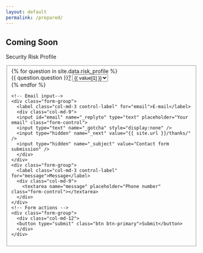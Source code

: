 ```yaml
---
layout: default
permalink: /prepared/
---
```

## Coming Soon

<p>Security Risk Profile</p>

<div class="row py-4">
  <div class="col-md-12">
  <div class="well well-sm">
    <form class="form-horizontal" id="formaction" method="post">
    <fieldset>
		{% for question in site.data.risk_profile %}
      <div class="form-group">
        <label class="col-md-3 control-label" for="{{ question.tag }}">{{ question.question }}<a href="#" data-toggle="tooltip" title="{{ question.context }}">?</a></label>
        <select name="{{ question.tag }}">
        {% for value in question.options %}
          <option value="{{ value[0] }}">{{ value[1] }}</option>
        {% endfor %}
        </select>
      </div>
    {% endfor %}

    <!-- Email input-->
    <div class="form-group">
      <label class="col-md-3 control-label" for="email">E-mail</label>
      <div class="col-md-9">
      <input id="email" name="_replyto" type="text" placeholder="Your email" class="form-control">
      <input type="text" name="_gotcha" style="display:none" />
      <input type="hidden" name="_next" value="{{ site.url }}/thanks/" />
      <input type="hidden" name="_subject" value="Contact form submission" />
      </div>
    </div>
    <div class="form-group">
      <label class="col-md-3 control-label" for="message">Message</label>
      <div class="col-md-9">
        <textarea name="message" placeholder="Phone number" class="form-control"></textarea>
      </div>
    </div>
    <!-- Form actions -->
    <div class="form-group">
      <div class="col-md-12">
      <button type="submit" class="btn btn-primary">Submit</button>
      </div>
    </div>
  </fieldset>
  </form>
  <script>
    var contactForm = document.getElementById('formaction');
    contactForm.setAttribute('action', 'https://formspree.io/f/' + 'info' + '@' + 'salientsecurity' + '.' + 'ca');
    $(document).ready(function() {
      $('[data-toggle="tooltip"]').tooltip();
    });
  </script>
</div>
